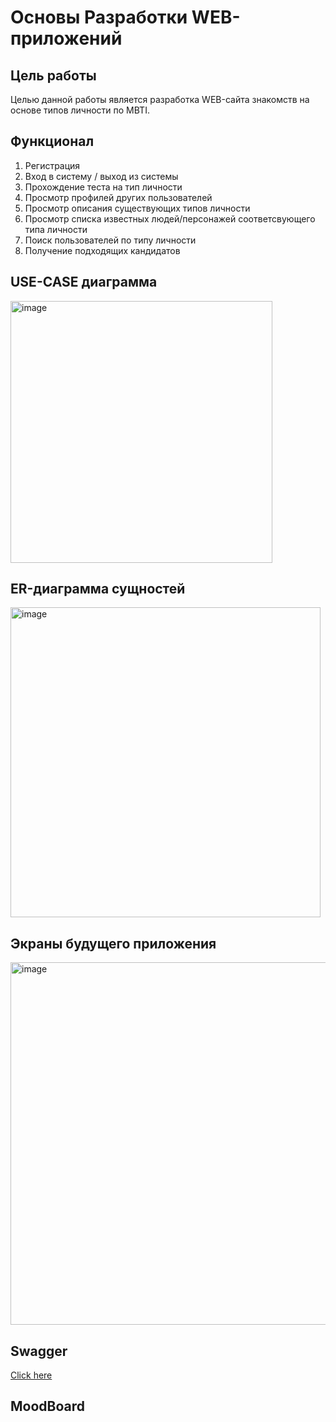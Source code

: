# Основы Разработки WEB-приложений

## Цель работы 
Целью данной работы является разработка WEB-сайта знакомств на основе типов личности по MBTI.

## Функционал
1. Регистрация
3. Вход в систему / выход из системы
4. Прохождение теста на тип личности
5. Просмотр профилей других пользователей
6. Просмотр описания существующих типов личности
7. Просмотр списка известных людей/персонажей соответсвующего типа личности
8. Поиск пользователей по типу личности
9. Получение подходящих кандидатов

## USE-CASE диаграмма

<img width="419" alt="image" src="https://user-images.githubusercontent.com/76661573/192364543-81bbd9c8-8336-4297-8df0-01e3a9f9c015.png">

## ER-диаграмма сущностей

<img width="496" alt="image" src="https://user-images.githubusercontent.com/76661573/192372405-ce0e9b52-718b-4f7e-aceb-164720729755.png">

## Экраны будущего приложения

<img width="580" alt="image" src="https://user-images.githubusercontent.com/76661573/193444558-c53d1081-1832-4eda-aa4e-4124a4c8e823.png">

## Swagger
[Click here](https://app.swaggerhub.com/apis/lenoleuum/MBTIdeal/1.0.0)


## MoodBoard
